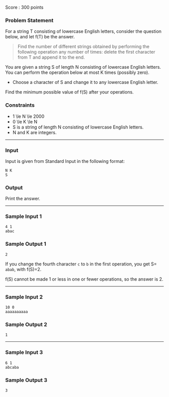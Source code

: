 Score : 300 points

### Problem Statement

For a string T consisting of lowercase English letters, consider the question below, and let f(T) be the answer.

> Find the number of different strings obtained by performing the following operation any number of times: delete the first character from T and append it to the end.

You are given a string S of length N consisting of lowercase English letters. You can perform the operation below at most K times (possibly zero).

* Choose a character of S and change it to any lowercase English letter.

Find the minimum possible value of f(S) after your operations.

### Constraints

* 1 \le N \le 2000
* 0 \le K \le N
* S is a string of length N consisting of lowercase English letters.
* N and K are integers.

---

### Input

Input is given from Standard Input in the following format:

```
N K
S
```

### Output

Print the answer.

---

### Sample Input 1

```
4 1
abac
```

### Sample Output 1

```
2
```

If you change the fourth character `c` to `b` in the first operation, you get S= `abab`, with f(S)=2.

f(S) cannot be made 1 or less in one or fewer operations, so the answer is 2.

---

### Sample Input 2

```
10 0
aaaaaaaaaa
```

### Sample Output 2

```
1
```

---

### Sample Input 3

```
6 1
abcaba
```

### Sample Output 3

```
3
```